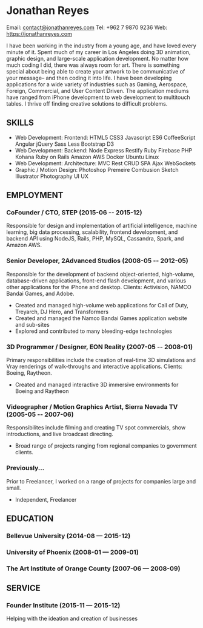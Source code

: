 Jonathan Reyes
============
Email: contact@jonathanreyes.com
Tel: +962 7 9870 9236
Web: https://jonathanreyes.com

I have been working in the industry from a young age, and have loved every minute of it. Spent much of my career in Los Angeles doing 3D animation, graphic design, and large-scale application development. No matter how much coding I did, there was always room for art. There is something special about being able to create your artwork to be communicative of your message– and then coding it into life.  I have been developing applications for a wide variety of industries such as Gaming, Aerospace, Foreign, Commercial, and User Content Driven. The application mediums have ranged from iPhone development to web development to multitouch tables.  I thrive off finding creative solutions to difficult problems.

## SKILLS

  - Web Development: Frontend: HTML5 CSS3 Javascript ES6 CoffeeScript Angular jQuery Sass Less Bootstrap D3 
  - Web Development: Backend: Node Express Restify Ruby Firebase PHP Kohana Ruby on Rails Amazon AWS Docker Ubuntu Linux 
  - Web Development: Architecture: MVC Rest CRUD SPA Ajax WebSockets 
  - Graphic / Motion Design: Photoshop Premeire Combusion Sketch Illustrator Photography UI UX 

## EMPLOYMENT

### CoFounder / CTO, STEP (2015-06 -- 2015-12)
Responsible for design and implementation of artificial intelligence, machine learning, big data processing, scalability, frontend development, and backend API using NodeJS, Rails, PHP, MySQL, Cassandra, Spark, and Amazon AWS.

### Senior Developer, 2Advanced Studios (2008-05 -- 2012-05)
Responsible for the development of backend object-oriented, high-volume, database-driven applications, front-end flash development, and various other applications for the iPhone and desktop.  Clients: Activision, NAMCO Bandai Games, and Adobe.
  - Created and managed high-volume web applications for Call of Duty, Treyarch, DJ Hero, and Transformers
  - Created and managed the Namco Bandai Games application website and sub-sites
  - Explored and contributed to many bleeding-edge technologies

### 3D Programmer / Designer, EON Reality (2007-05 -- 2008-01)
Primary responsibilities include the creation of real-time 3D simulations and Vray renderings of walk-throughs and interactive applications. Clients: Boeing, Raytheon.
  - Created and managed interactive 3D immersive environments for Boeing and Raytheon

### Videographer / Motion Graphics Artist, Sierra Nevada TV (2005-05 -- 2007-06)
Responsibilites include filming and creating TV spot commercials, show introductions, and live broadcast directing.
  - Broad range of projects ranging from regional companies to government clients.

### Previously...
Prior to Freelancer, I worked on a range of projects for companies large and small.
  - Independent, Freelancer

## EDUCATION

### Bellevue University (2014-08 — 2015-12)

### University of Phoenix (2008-01 — 2009-01)

### The Art Institute of Orange County (2007-06 — 2008-09)


## SERVICE

### Founder Institute (2015-11 — 2015-12)
Helping with the ideation and creation of businesses


